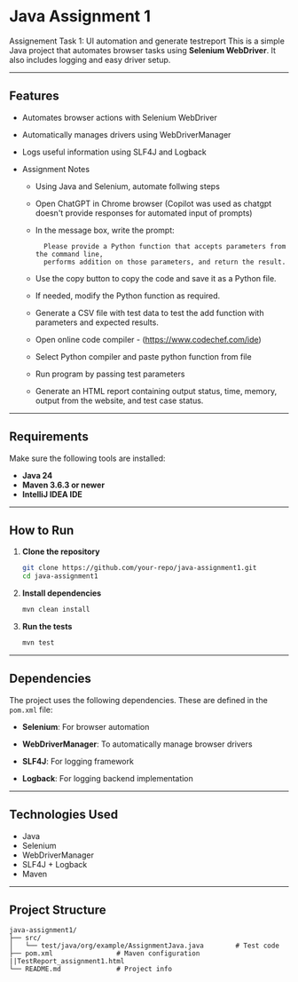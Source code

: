 
# Java Assignment 1

Assignement Task 1: UI automation and generate testreport
	This is a simple Java project that automates browser tasks using **Selenium WebDriver**. It also includes logging and easy driver setup.


---

## Features

- Automates browser actions with Selenium WebDriver
- Automatically manages drivers using WebDriverManager
- Logs useful information using SLF4J and Logback
- Assignment Notes

	- Using Java and Selenium, automate follwing steps
	- Open ChatGPT in Chrome browser (Copilot was used as chatgpt doesn't provide responses for automated input of prompts)
	- In the message box, write the prompt:

			Please provide a Python function that accepts parameters from the command line,
			performs addition on those parameters, and return the result.

	- Use the copy button to copy the code and save it as a Python file.
	- If needed, modify the Python function as required.
	- Generate a CSV file with test data to test the add function with parameters and expected results.
	- Open online code compiler - (https://www.codechef.com/ide)
	- Select Python compiler and paste python function from file
	- Run program by passing test parameters
	- Generate an HTML report containing output status, time, memory, output from the website, and test case status.
---

## Requirements

Make sure the following tools are installed:

- **Java 24**
- **Maven 3.6.3 or newer**
- **IntelliJ IDEA IDE** 

---

## How to Run

1. **Clone the repository**
   ```bash
   git clone https://github.com/your-repo/java-assignment1.git
   cd java-assignment1
   ```

2. **Install dependencies**
   ```bash
   mvn clean install
   ```

3. **Run the tests**
   ```bash
   mvn test
   ```

---

## Dependencies

The project uses the following dependencies. These are defined in the `pom.xml` file:

- **Selenium**: For browser automation
 

- **WebDriverManager**: To automatically manage browser drivers
 

- **SLF4J**: For logging framework
 

- **Logback**: For logging backend implementation
  

---

## Technologies Used

- Java  
- Selenium  
- WebDriverManager  
- SLF4J + Logback  
- Maven

---

## Project Structure

```
java-assignment1/
├── src/
│   └── test/java/org/example/AssignmentJava.java        # Test code
├── pom.xml                # Maven configuration
||TestReport_assignment1.html
└── README.md              # Project info
```
